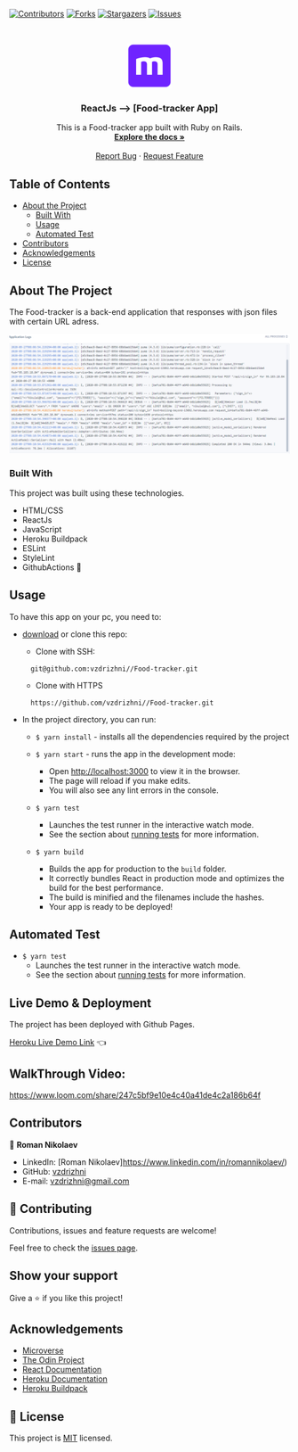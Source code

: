 <!--
*** Thanks for checking out this README Template. If you have a suggestion that would
*** make this better, please fork the repo and create a pull request or simply open
*** an issue with the tag "enhancement".
*** Thanks again! Now go create something AMAZING! :D
-->

<!-- PROJECT SHIELDS -->
<!--
*** I'm using markdown "reference style" links for readability.
*** Reference links are enclosed in brackets [ ] instead of parentheses ( ).
*** See the bottom of this document for the declaration of the reference variables
*** for contributors-url, forks-url, etc. This is an optional, concise syntax you may use.
*** https://www.markdownguide.org/basic-syntax/#reference-style-links
-->
[![Contributors][contributors-shield]][contributors-url]
[![Forks][forks-shield]][forks-url]
[![Stargazers][stars-shield]][stars-url]
[![Issues][issues-shield]][issues-url]


<!-- PROJECT LOGO -->
<br />
<p align="center">
  <a href="https://github.com/vzdrizhni//Food-tracker">
    <img src="/assets/microverse.png" alt="Logo" width="80" height="80">
  </a>

  <h3 align="center">ReactJs --> [Food-tracker App]</h3>

  <p align="center">
    This is a Food-tracker app built with Ruby on Rails.
    <br />
    <a href="https://github.com/vzdrizhni//Food-tracker"><strong>Explore the docs »</strong></a>
    <br />
    <br />
    <a href="https://github.com/vzdrizhni//Food-tracker/issues">Report Bug</a>
    ·
    <a href="https://github.com/vzdrizhni//Food-tracker/issues">Request Feature</a>
  </p>
</p>

<!-- TABLE OF CONTENTS -->
## Table of Contents

* [About the Project](#about-the-project)
  * [Built With](#built-with)
  * [Usage](#usage)
  * [Automated Test](#automated-test)
* [Contributors](#contributors)
* [Acknowledgements](#acknowledgements)
* [License](#license)

<!-- ABOUT THE PROJECT -->
## About The Project
  The Food-tracker is a back-end application that responses with json files with certain URL adress.

![screenshot-1](assets/Screenshot.PNG)

### Built With
This project was built using these technologies.
* HTML/CSS
* ReactJs
* JavaScript
* Heroku Buildpack
* ESLint
* StyleLint
* GithubActions :muscle:

<!-- INSTALLATION -->
## Usage

To have this app on your pc, you need to:
* [download](https://github.com/vzdrizhni//Food-tracker/archive/develop.zip) or clone this repo:
  - Clone with SSH:
  ```
    git@github.com:vzdrizhni//Food-tracker.git
  ```
  - Clone with HTTPS
  ```
    https://github.com/vzdrizhni//Food-tracker.git
  ```

* In the project directory, you can run:

  - `$ yarn install` - installs all the dependencies required by the project

  - `$ yarn start` - runs the app in the development mode:
    - Open [http://localhost:3000](http://localhost:3000) to view it in the browser.
    - The page will reload if you make edits.
    - You will also see any lint errors in the console.

  - `$ yarn test`
    - Launches the test runner in the interactive watch mode.
    - See the section about [running tests](https://facebook.github.io/create-react-app/docs/running-tests) for more information.

  - `$ yarn build`
    - Builds the app for production to the `build` folder.
    - It correctly bundles React in production mode and optimizes the build for the best performance.
    - The build is minified and the filenames include the hashes.
    - Your app is ready to be deployed!

## Automated Test
 - `$ yarn test`
    - Launches the test runner in the interactive watch mode.<br />
    - See the section about [running tests](https://facebook.github.io/create-react-app/docs/running-tests) for more information.

## Live Demo & Deployment
The project has been deployed with Github Pages.

[Heroku Live Demo Link](https://vzdrizhni.github.io/Food-tracker/) :point_left:

## WalkThrough Video:
https://www.loom.com/share/247c5bf9e10e4c40a41de4c2a186b64f


<!-- CONTACT -->
## Contributors

👤 **Roman Nikolaev**

- LinkedIn: [Roman Nikolaev]https://www.linkedin.com/in/romannikolaev/)
- GitHub: [vzdrizhni](https://github.com/vzdrizhni)
- E-mail: vzdrizhni@gmail.com

## :handshake: Contributing

Contributions, issues and feature requests are welcome!

Feel free to check the [issues page](https://github.com/vzdrizhni//Food-tracker/issues).

## Show your support

Give a :star: if you like this project!

<!-- ACKNOWLEDGEMENTS -->
## Acknowledgements
* [Microverse](https://www.microverse.org/)
* [The Odin Project](https://www.theodinproject.com/)
* [React Documentation](https://reactjs.org/docs/getting-started.html)
* [Heroku Documentation](https://devcenter.heroku.com/)
* [Heroku Buildpack](https://github.com/mars/create-react-app-buildpack#user-content-requires)

<!-- MARKDOWN LINKS & IMAGES -->
<!-- https://www.markdownguide.org/basic-syntax/#reference-style-links -->
[contributors-shield]: https://img.shields.io/github/contributors/vzdrizhni/Food-tracker.svg?style=flat-square
[contributors-url]: https://github.com/vzdrizhni/Food-tracker/graphs/contributors
[forks-shield]: https://img.shields.io/github/forks/vzdrizhni/Food-tracker.svg?style=flat-square
[forks-url]: https://github.com/vzdrizhni/Food-tracker/network/members
[stars-shield]: https://img.shields.io/github/stars/vzdrizhni/Food-tracker.svg?style=flat-square
[stars-url]: https://github.com/vzdrizhni/Food-tracker/stargazers
[issues-shield]: https://img.shields.io/github/issues/vzdrizhni/Food-tracker.svg?style=flat-square
[issues-url]: https://github.com/vzdrizhni/Food-tracker/issues

## 📝 License

This project is [MIT](https://opensource.org/licenses/MIT) licensed.
